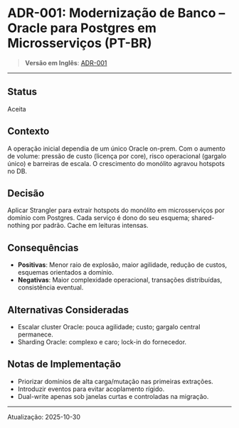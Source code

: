 # ADR-001: Modernização de Banco – Oracle para Postgres em Microsserviços (PT-BR)

> **Versão em Inglês**: [ADR-001](../adr-001-database-modernization.md)

---

## Status
Aceita

## Contexto
A operação inicial dependia de um único Oracle on-prem. Com o aumento de volume: pressão de custo (licença por core), risco operacional (gargalo único) e barreiras de escala. O crescimento do monólito agravou hotspots no DB.

## Decisão
Aplicar Strangler para extrair hotspots do monólito em microsserviços por domínio com Postgres. Cada serviço é dono do seu esquema; shared-nothing por padrão. Cache em leituras intensas.

## Consequências
- **Positivas**: Menor raio de explosão, maior agilidade, redução de custos, esquemas orientados a domínio.
- **Negativas**: Maior complexidade operacional, transações distribuídas, consistência eventual.

## Alternativas Consideradas
- Escalar cluster Oracle: pouca agilidade; custo; gargalo central permanece.
- Sharding Oracle: complexo e caro; lock-in do fornecedor.

## Notas de Implementação
- Priorizar domínios de alta carga/mutação nas primeiras extrações.
- Introduzir eventos para evitar acoplamento rígido.
- Dual-write apenas sob janelas curtas e controladas na migração.

---
Atualização: 2025-10-30


